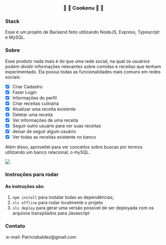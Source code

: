
<h3 align="center": h3>📘 🍔 Cookenu 🍱 🍰</>

<h3>Stack</h3>
<p>Esse é um projeto de Backend feito utilizando NodeJS, Express, Typescript 
e MySQL. 

<h3>Sobre</h3>
<p>Esse produto nada mais é do que uma rede social, na qual os usuários podem dividir informações relevantes sobre comidas e receitas que tenham experimentado. Ela possui todas as funcionalidades mais comuns em redes sociais: </p>

- [X] Criar Cadastro
- [X] Fazer Login
- [X] Informações do perfil
- [X] Criar  receitas culinária
- [X] Atualizar uma receita existente
- [X] Deletar uma receita
- [X] Ver informações de uma receita
- [X] Seguir outro usuário para ver suas receitas
- [X] deixar de seguir algum usuário
- [X] Ver todas as receitas existente no banco

<p>Além disso, aproveitei para ver conceitos sobre buscas por termos utilizando um banco relacional, o mySQL.
</p>
<!-- STATUS DO DESENVOLVIMENTO -->
<img src="https://img.shields.io/badge/Status%20do%20desenvolvimento-EM ANDAMENTO-green"/>

<h3>Instruções para rodar</h3>
<h4>As instruções são:</h4>

1. `npm install` para instalar todas as dependências;
2. `sls offline` para rodar localmente o projeto
3. `sls deploy` para gerar uma versão possível de ser deployada com 
os arquivos transpilados para Javascript


<h3>Contato</h3>

<p>:e-mail: Patriciabaldez@gmail.com</p>



